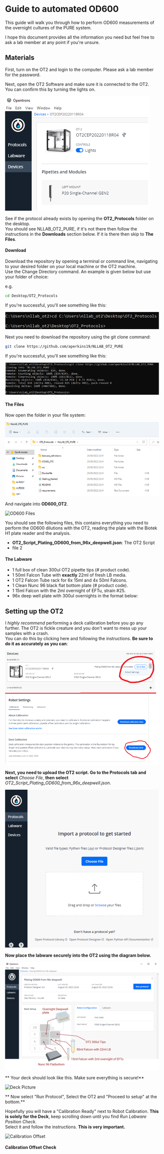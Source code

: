 # Guide to automated OD600

This guide will walk you through how to perform OD600 measurements of the overnight cultures of the PURE system.

I hope this document provides all the information you need but feel free to ask a lab member at any point if you're unsure.


## Materials


First, turn on the OT2 and login to the computer. Please ask a lab member for the password.  

Next, open the OT2 Software and make sure it is connected to the OT2.  
You can confirm this by turning the lights on.

![OT2 Connection](img/ot2_connection.png)

See if the protocol already exists by opening the **OT2_Protocols** folder on the desktop.  
You should see NLLAB_OT2_PURE, if it's not there then follow the instructions in the **Downloads** section below. If it is there then skip to **The Files**.

#### Download

Download the repository by opening a terminal or command line, navigating to your desired folder on your local machine or the OT2 machine.  
Use the Change Directory command. An example is given below but use your folder of choice:

e.g.
```bash
cd Desktop/OT2_Protocols
```

If you're successful, you'll see something like this:

![Desktop Navigation](img/initial_navigation.png)

Next you need to download the repository using the git clone command:

```bash
git clone https://github.com/aperkins19/NLLAB_OT2_PURE
```
If you're successful, you'll see something like this:

![Git Clone](img/git_clone.png)


#### The Files

Now open the folder in your file system:

![Top Files](img/top_files.png)

And navigate into **OD600_OT2**.  

![OD600 Files](img/od600_files.png)

You should see the following files, this contains everything you need to perform the OD600 dilutions with the OT2, reading the plate with the Biotek H1 plate reader and the analysis.  

* **OT2_Script_Plating_OD600_from_96x_deepwell.json**: The OT2 Script
* file 2

#### The Labware

* 1 full box of clean 300ul OT2 pipette tips (# product code).
* 1 50ml Falcon Tube with **exactly** 22ml of fresh LB media.
* 1 OT2 Falcon Tube rack for 6x 15ml and 4x 50ml Falcons.
* 1 Clean Nunc 96 black flat bottom plate (# product code).
* 1 15ml Falcon with the 2ml overnight of EFTu, strain #25.
* 96x deep well plate with 300ul overnights in the format below:


## Setting up the OT2

I *highly recommend* performing a deck calibration before you go any further. The OT2 is fickle creature and you don't want to mess up your samples with a crash.  
You can do this by clicking here and following the instructions. **Be sure to do it as accurately as you can**:  

![Deck Calibration](img/deck_calibration.png)

**Next, you need to upload the OT2 script. Go to the Protocols tab and select** *Choose File*, **then select** *OT2_Script_Plating_OD600_from_96x_deepwell.json*.

![Upload Protocol](img/upload_protocol.png)

**Now place the labware securely into the OT2 using the diagram below.**

![Open Protocol](img/open_protocol.png)

** Your deck should look like this. Make sure everything is secure!**

![Deck Picture](img/deck_picture)

** Now select "Run Protocol", Select the OT2 and "Proceed to setup" at the bottom.**

Hopefully you will have a "Calibration Ready" next to Robot Calibration. **This is solely for the Deck**, keep scrolling down until you find *Run Labware Position Check*.  
Select it and follow the instructions. **This is very important.**

![Calibration Offset](img/cali_off)

#### Calibration Offset Check
